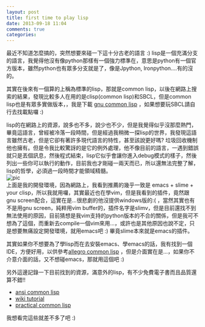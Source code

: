 ```yaml
---
layout: post
title: first time to play lisp
date: 2013-09-18 11:04
comments: true
categories: 
---
```



最近不知道怎麼搞的，突然想要來碰一下這十分古老的語言 :) lisp是一個充滿分支的語言，我覺得他沒有像python那樣有一個強力標準在，意思是python有一個官方版本，雖然python也有眾多分支就是了，像是Jpython, Ironpython....有的沒的。  
  
其實在後來有一個算的上稱為標準的lisp，那就是common lisp，以後在網路上搜索的結果，發現比較多人在用的是clisp(common lisp)和SBCL，但是common lisp也是有眾多實做版本，，我是下載 [gnu common lisp][1] ，如果想要玩SBCL請自行去找載點囉 :)  
  
lisp的在網路上的資源，說多也不多，說少也不少，但是我覺得似乎沒那麼熱門，畢竟這語言，曾經被冷落一段時間，但是經過我稍微一探lisp的世界，我發現這語言雖然古老，但是它卻有著許多現代語言的特性，甚至該說更好嗎? 垃圾回收機制他也擁有。但是令我比較驚訝的是它的例外處理，他不像目前的語言，一遇到錯誤就只是丟個訊息，然後程式結束，lisp它似乎會讓你進入debug模式的樣子，然後列出一些你可以執行的動作，目前我也才剛碰一兩天而已，所以還無法完整了解，lisp的哲學，必須過一段時間才能領域精髓。  
![pic][2]  
上面是我的開發環境，因為網路上，我看到推薦的幾乎一致是 emacs + slime + your clisp，所以我就用囉，其實最近也在學vim，但是我看到的插件，竟然跟gnu screen配合，這實在是...很悲劇的他沒提供windows版的:( ，當然其實也有不是用gnu screen，純粹用vim buffer的，插件名字是slimv，但是目前還找不到無法使用的原因，目前猜想是我vim支持的python版本的不合的關係，但是我可不想為了這個，而重新去compile一個vim來用...，或許也是其他原因也說不定，只是想要無痛設定開發環境，就用emacs吧 :) 畢竟slime本來就是emacs的插件。  
  
  
其實如果你不想要為了學lisp而在去安裝emacs、學emacs的話，我有找到一個IDE，方便好用，以供參考[allegro common lisp][3] ，但是介面實在是...，如果你不介意介面的話，又不想碰emacs，那就用這個吧 :)  
  
  
另外這邊記錄一下目前找到的資源，滿意外的lisp，有不少免費電子書而且品質還算不錯!!  

* [ansi common lisp][4] 
* [wiki tutorial][5] 
* [practical common lisp][6] 

我想看完這些就差不多了吧 :) 

[1]: http://sourceforge.net/projects/clisp/
[2]: http://i.imgur.com/660Ts3S.png
[3]: http://www.franz.com/downloads/clp/survey
[4]: http://acl.readthedocs.org/en/latest/zhTW/index.html
[5]: http://zh.wikibooks.org/wiki/Category:Lisp_%E5%85%A5%E9%96%80
[6]: http://www.gigamonkeys.com/book/
